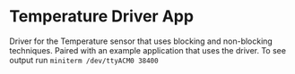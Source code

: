 Temperature Driver App
======================

Driver for the Temperature sensor that uses blocking and non-blocking
techniques. Paired with an example application that uses the driver.
To see output run `miniterm /dev/ttyACM0 38400`

